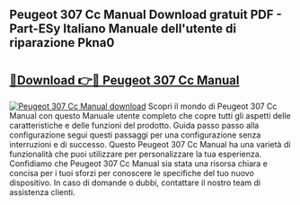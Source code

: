 ## Peugeot 307 Cc Manual Download gratuit PDF - Part-ESy Italiano Manuale dell'utente di riparazione Pkna0

# <h2><a href="http://dfd2h3n.blite.top/?on=Peugeot+307+Cc+Manual">🔗Download 👉🔴 Peugeot 307 Cc Manual</a></h2>

[![Peugeot 307 Cc Manual download](https://i.imgur.com/lujVjoI.png)](http://dfd2h3n.blite.top/?on=Peugeot+307+Cc+Manual)
Scopri il mondo di Peugeot 307 Cc Manual con questo Manuale utente completo che copre tutti gli aspetti delle caratteristiche e delle funzioni del prodotto. Guida passo passo alla configurazione segui questi passaggi per una configurazione senza interruzioni e di successo. Questo Peugeot 307 Cc Manual ha una varietà di funzionalità che puoi utilizzare per personalizzare la tua esperienza. Confidiamo che Peugeot 307 Cc Manual sia stata una risorsa chiara e concisa per i tuoi sforzi per conoscere le specifiche del tuo nuovo dispositivo. In caso di domande o dubbi, contattare il nostro team di assistenza clienti.
